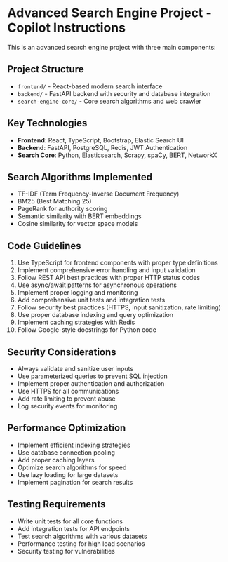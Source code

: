 <!-- Use this file to provide workspace-specific custom instructions to Copilot. For more details, visit https://code.visualstudio.com/docs/copilot/copilot-customization#_use-a-githubcopilotinstructionsmd-file -->

# Advanced Search Engine Project - Copilot Instructions

This is an advanced search engine project with three main components:

## Project Structure
- `frontend/` - React-based modern search interface
- `backend/` - FastAPI backend with security and database integration
- `search-engine-core/` - Core search algorithms and web crawler

## Key Technologies
- **Frontend**: React, TypeScript, Bootstrap, Elastic Search UI
- **Backend**: FastAPI, PostgreSQL, Redis, JWT Authentication
- **Search Core**: Python, Elasticsearch, Scrapy, spaCy, BERT, NetworkX

## Search Algorithms Implemented
- TF-IDF (Term Frequency-Inverse Document Frequency)
- BM25 (Best Matching 25) 
- PageRank for authority scoring
- Semantic similarity with BERT embeddings
- Cosine similarity for vector space models

## Code Guidelines
1. Use TypeScript for frontend components with proper type definitions
2. Implement comprehensive error handling and input validation
3. Follow REST API best practices with proper HTTP status codes
4. Use async/await patterns for asynchronous operations
5. Implement proper logging and monitoring
6. Add comprehensive unit tests and integration tests
7. Follow security best practices (HTTPS, input sanitization, rate limiting)
8. Use proper database indexing and query optimization
9. Implement caching strategies with Redis
10. Follow Google-style docstrings for Python code

## Security Considerations
- Always validate and sanitize user inputs
- Use parameterized queries to prevent SQL injection
- Implement proper authentication and authorization
- Use HTTPS for all communications
- Add rate limiting to prevent abuse
- Log security events for monitoring

## Performance Optimization
- Implement efficient indexing strategies
- Use database connection pooling
- Add proper caching layers
- Optimize search algorithms for speed
- Use lazy loading for large datasets
- Implement pagination for search results

## Testing Requirements
- Write unit tests for all core functions
- Add integration tests for API endpoints
- Test search algorithms with various datasets
- Performance testing for high load scenarios
- Security testing for vulnerabilities

